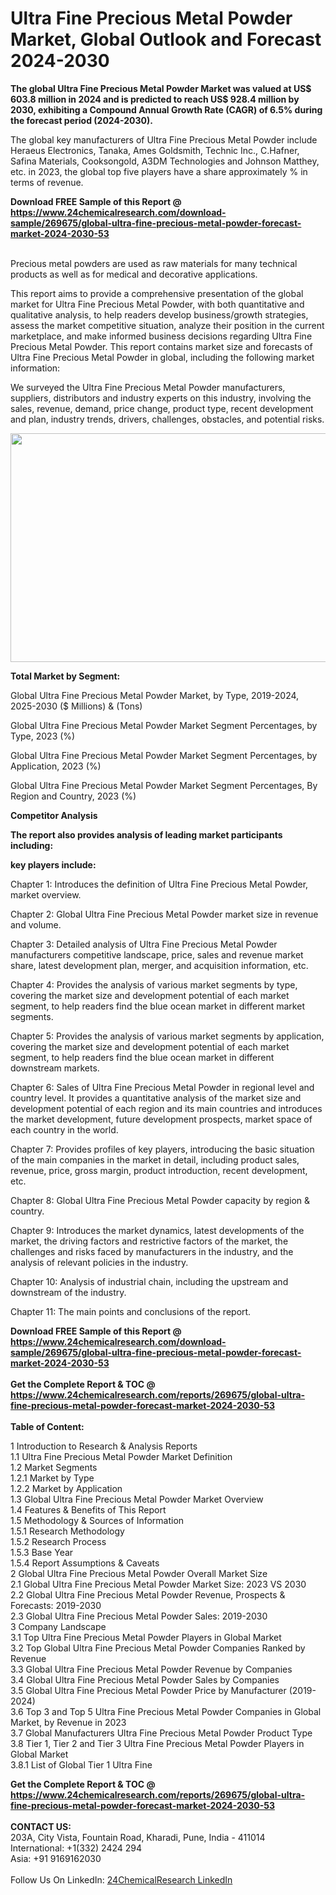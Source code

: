 <h1>Ultra Fine Precious Metal Powder Market, Global Outlook and Forecast 2024-2030</h1><p><strong>The global Ultra Fine Precious Metal Powder Market was valued at US$ 603.8 million in 2024 and is predicted to reach US$ 928.4 million by 2030, exhibiting a Compound Annual Growth Rate (CAGR) of 6.5% during the forecast period (2024-2030).</strong></p><p>
</p><p>The global key manufacturers of Ultra Fine Precious Metal Powder include Heraeus Electronics, Tanaka, Ames Goldsmith, Technic Inc., C.Hafner, Safina Materials, Cooksongold, A3DM Technologies and Johnson Matthey, etc. in 2023, the global top five players have a share approximately % in terms of revenue.</p><div><b>Download FREE Sample of this Report @ 
            <a href="https://www.24chemicalresearch.com/download-sample/269675/global-ultra-fine-precious-metal-powder-forecast-market-2024-2030-53">
            https://www.24chemicalresearch.com/download-sample/269675/global-ultra-fine-precious-metal-powder-forecast-market-2024-2030-53</a></b></div><br><p>
Precious metal powders are used as raw materials for many technical products as well as for medical and decorative applications.</p><p>
</p><p>This report aims to provide a comprehensive presentation of the global market for Ultra Fine Precious Metal Powder, with both quantitative and qualitative analysis, to help readers develop business/growth strategies, assess the market competitive situation, analyze their position in the current marketplace, and make informed business decisions regarding Ultra Fine Precious Metal Powder. This report contains market size and forecasts of Ultra Fine Precious Metal Powder in global, including the following market information:</p><p>
</p><p>
</p><p>We surveyed the Ultra Fine Precious Metal Powder manufacturers, suppliers, distributors and industry experts on this industry, involving the sales, revenue, demand, price change, product type, recent development and plan, industry trends, drivers, challenges, obstacles, and potential risks.</p><p>
<img alt="" src="https://24chemicalresearch.com/assets/report-images/UltraFinePreciousMetalPowderMarket.png" style="height:366px; width:731px"></p><p>
</p><p><strong>Total Market by Segment:</strong></p><p>
Global Ultra Fine Precious Metal Powder Market, by Type, 2019-2024, 2025-2030 ($ Millions) &amp; (Tons)</p><p>
Global Ultra Fine Precious Metal Powder Market Segment Percentages, by Type, 2023 (%)</p><p>
</p><p>
Global Ultra Fine Precious Metal Powder Market Segment Percentages, by Application, 2023 (%)</p><p>
</p><p>
Global Ultra Fine Precious Metal Powder Market Segment Percentages, By Region and Country, 2023 (%)</p><p>
</p><p>
<strong>Competitor Analysis</strong></p><p>
<strong>The report also provides analysis of leading market participants including:</strong></p><p>
</p><p>
<strong>key players include:</strong></p><p>
</p><p>
Chapter 1: Introduces the definition of Ultra Fine Precious Metal Powder, market overview.</p><p>
Chapter 2: Global Ultra Fine Precious Metal Powder market size in revenue and volume.</p><p>
Chapter 3: Detailed analysis of Ultra Fine Precious Metal Powder manufacturers competitive landscape, price, sales and revenue market share, latest development plan, merger, and acquisition information, etc.</p><p>
Chapter 4: Provides the analysis of various market segments by type, covering the market size and development potential of each market segment, to help readers find the blue ocean market in different market segments.</p><p>
Chapter 5: Provides the analysis of various market segments by application, covering the market size and development potential of each market segment, to help readers find the blue ocean market in different downstream markets.</p><p>
Chapter 6: Sales of Ultra Fine Precious Metal Powder in regional level and country level. It provides a quantitative analysis of the market size and development potential of each region and its main countries and introduces the market development, future development prospects, market space of each country in the world.</p><p>
Chapter 7: Provides profiles of key players, introducing the basic situation of the main companies in the market in detail, including product sales, revenue, price, gross margin, product introduction, recent development, etc.</p><p>
Chapter 8: Global Ultra Fine Precious Metal Powder capacity by region &amp; country.</p><p>
Chapter 9: Introduces the market dynamics, latest developments of the market, the driving factors and restrictive factors of the market, the challenges and risks faced by manufacturers in the industry, and the analysis of relevant policies in the industry.</p><p>
Chapter 10: Analysis of industrial chain, including the upstream and downstream of the industry.</p><p>
Chapter 11: The main points and conclusions of the report.</p><div><b>Download FREE Sample of this Report @ 
            <a href="https://www.24chemicalresearch.com/download-sample/269675/global-ultra-fine-precious-metal-powder-forecast-market-2024-2030-53">
            https://www.24chemicalresearch.com/download-sample/269675/global-ultra-fine-precious-metal-powder-forecast-market-2024-2030-53</a></b></div><br><div><b>Get the Complete Report & TOC @ 
            <a href="https://www.24chemicalresearch.com/reports/269675/global-ultra-fine-precious-metal-powder-forecast-market-2024-2030-53">
            https://www.24chemicalresearch.com/reports/269675/global-ultra-fine-precious-metal-powder-forecast-market-2024-2030-53</a></b></div><br>
            <b>Table of Content:</b><p>1 Introduction to Research & Analysis Reports<br />
    1.1 Ultra Fine Precious Metal Powder Market Definition<br />
    1.2 Market Segments<br />
        1.2.1 Market by Type<br />
        1.2.2 Market by Application<br />
    1.3 Global Ultra Fine Precious Metal Powder Market Overview<br />
    1.4 Features & Benefits of This Report<br />
    1.5 Methodology & Sources of Information<br />
        1.5.1 Research Methodology<br />
        1.5.2 Research Process<br />
        1.5.3 Base Year<br />
        1.5.4 Report Assumptions & Caveats<br />
2 Global Ultra Fine Precious Metal Powder Overall Market Size<br />
    2.1 Global Ultra Fine Precious Metal Powder Market Size: 2023 VS 2030<br />
    2.2 Global Ultra Fine Precious Metal Powder Revenue, Prospects & Forecasts: 2019-2030<br />
    2.3 Global Ultra Fine Precious Metal Powder Sales: 2019-2030<br />
3 Company Landscape<br />
    3.1 Top Ultra Fine Precious Metal Powder Players in Global Market<br />
    3.2 Top Global Ultra Fine Precious Metal Powder Companies Ranked by Revenue<br />
    3.3 Global Ultra Fine Precious Metal Powder Revenue by Companies<br />
    3.4 Global Ultra Fine Precious Metal Powder Sales by Companies<br />
    3.5 Global Ultra Fine Precious Metal Powder Price by Manufacturer (2019-2024)<br />
    3.6 Top 3 and Top 5 Ultra Fine Precious Metal Powder Companies in Global Market, by Revenue in 2023<br />
    3.7 Global Manufacturers Ultra Fine Precious Metal Powder Product Type<br />
    3.8 Tier 1, Tier 2 and Tier 3 Ultra Fine Precious Metal Powder Players in Global Market<br />
        3.8.1 List of Global Tier 1 Ultra Fine</p><div><b>Get the Complete Report & TOC @ 
            <a href="https://www.24chemicalresearch.com/reports/269675/global-ultra-fine-precious-metal-powder-forecast-market-2024-2030-53">
            https://www.24chemicalresearch.com/reports/269675/global-ultra-fine-precious-metal-powder-forecast-market-2024-2030-53</a></b></div><br><b>CONTACT US:</b><br>
            203A, City Vista, Fountain Road, Kharadi, Pune, India - 411014<br>
            International: +1(332) 2424 294<br>
            Asia: +91 9169162030 <br><br>
            Follow Us On LinkedIn: <a href="https://www.linkedin.com/company/24chemicalresearch/">24ChemicalResearch LinkedIn</a>